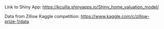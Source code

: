 Link to Shiny App:
https://kcuilla.shinyapps.io/Shiny_home_valuation_model/

Data from Zillow Kaggle competition:
https://www.kaggle.com/c/zillow-prize-1/data
